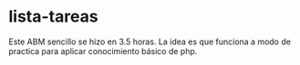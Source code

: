 # lista-tareas
Este ABM sencillo se hizo en 3.5 horas. La idea es que funciona a modo de practica para aplicar conocimiento básico de php.
